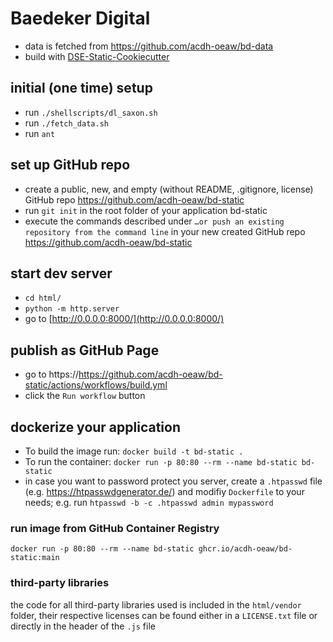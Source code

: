 # Baedeker Digital



* data is fetched from https://github.com/acdh-oeaw/bd-data
* build with [DSE-Static-Cookiecutter](https://github.com/acdh-oeaw/dse-static-cookiecutter)


## initial (one time) setup

* run `./shellscripts/dl_saxon.sh`
* run `./fetch_data.sh`
* run `ant`

## set up GitHub repo
* create a public, new, and empty (without README, .gitignore, license) GitHub repo https://github.com/acdh-oeaw/bd-static 
* run `git init` in the root folder of your application bd-static
* execute the commands described under `…or push an existing repository from the command line` in your new created GitHub repo https://github.com/acdh-oeaw/bd-static

## start dev server

* `cd html/`
* `python -m http.server`
* go to [http://0.0.0.0:8000/](http://0.0.0.0:8000/)

## publish as GitHub Page

* go to https://https://github.com/acdh-oeaw/bd-static/actions/workflows/build.yml
* click the `Run workflow` button


## dockerize your application

* To build the image run: `docker build -t bd-static .`
* To run the container: `docker run -p 80:80 --rm --name bd-static bd-static`
* in case you want to password protect you server, create a `.htpasswd` file (e.g. https://htpasswdgenerator.de/) and modifiy `Dockerfile` to your needs; e.g. run `htpasswd -b -c .htpasswd admin mypassword`

### run image from GitHub Container Registry

`docker run -p 80:80 --rm --name bd-static ghcr.io/acdh-oeaw/bd-static:main`

### third-party libraries

the code for all third-party libraries used is included in the `html/vendor` folder, their respective licenses can be found either in a `LICENSE.txt` file or directly in the header of the `.js` file